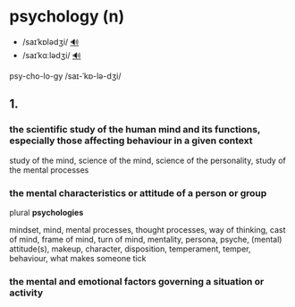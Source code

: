 # psychology (n)

- /saɪˈkɒlədʒi/ [🔊](https://www.oxfordlearnersdictionaries.com/media/english/uk_pron/p/psy/psych/psychology__gb_2.mp3)
- /saɪˈkɑːlədʒi/ [🔊](https://www.oxfordlearnersdictionaries.com/media/english/us_pron/p/psy/psych/psychology__us_1.mp3)

psy-cho-lo-gy /saɪ-ˈkɒ-lə-dʒi/

## 1.

### the scientific study of the human mind and its functions, especially those affecting behaviour in a given context

study of the mind, science of the mind, science of the personality, study of the mental processes

### the mental characteristics or attitude of a person or group

plural **psychologies**

mindset, mind, mental processes, thought processes, way of thinking, cast of mind, frame of mind, turn of mind, mentality, persona, psyche, (mental) attitude(s), makeup, character, disposition, temperament, temper, behaviour, what makes someone tick

### the mental and emotional factors governing a situation or activity
